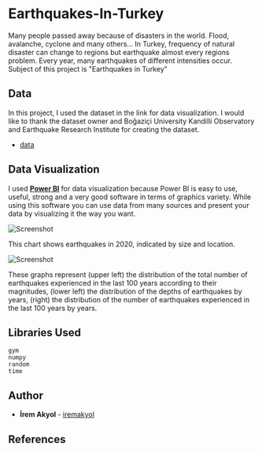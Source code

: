# Earthquakes-In-Turkey

Many people passed away because of disasters in the world. Flood, avalanche, cyclone and many others... In Turkey, frequency of natural disaster can change to regions but earthquake almost every regions problem. Every year, many earthquakes of different intensities occur. Subject of this project is "Earthquakes in Turkey" 

## Data

In this project, I used the dataset in the link for data visualization. I would like to thank the dataset owner and Boğaziçi University Kandilli Observatory and Earthquake Research Institute for creating the dataset. 

 - [data](https://www.kaggle.com/atasaygin/turkey-earthquakes-19152021)    


## Data Visualization

I used [**Power BI**](https://powerbi.microsoft.com/en-us/desktop/) for data visualization because Power BI is easy to use, useful, strong and a very good software in terms of graphics variety. While using this software you can use data from many sources and present your data by visualizing it the way you want. 

![Screenshot](map.png)

This chart shows earthquakes in 2020, indicated by size and location. 

![Screenshot](three_graphic.png)

These graphs represent (upper left) the distribution of the total number of earthquakes experienced in the last 100 years according to their magnitudes, (lower left) the distribution of the depths of earthquakes by years, (right) the distribution of the number of earthquakes experienced in the last 100 years by years. 


## Libraries Used

    gym
    numpy
    random
    time
    
## Author

-   **İrem Akyol**  - [iremakyol](https://github.com/lastirembender)    
    
## References   

